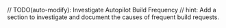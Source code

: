 // TODO(auto-modify): Investigate Autopilot Build Frequency
// hint: Add a section to investigate and document the causes of frequent build requests.
